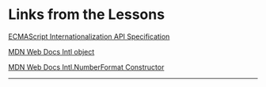 # Links from the Lessons

[ECMAScript Internationalization API Specification](https://tc39.es/ecma402/)

[MDN Web Docs Intl object](https://developer.mozilla.org/en-US/docs/Web/JavaScript/Reference/Global_Objects/Intl)

[MDN Web Docs Intl.NumberFormat Constructor](https://developer.mozilla.org/en-US/docs/Web/JavaScript/Reference/Global_Objects/Intl/NumberFormat/NumberFormat)

---
